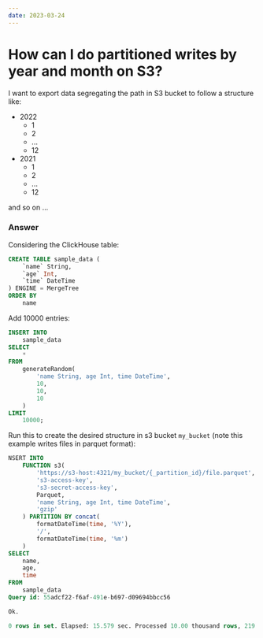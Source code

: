 ```yaml
---
date: 2023-03-24
---
```


# How can I do partitioned writes by year and month on S3?

I want to export data segregating the path in S3 bucket to follow a structure like:

- 2022
  - 1
  - 2
  - ...
  - 12
- 2021
  - 1
  - 2
  - ...
  - 12
  
and so on ...
 

### Answer

Considering the ClickHouse table:

```sql
CREATE TABLE sample_data (
    `name` String,
    `age` Int,
    `time` DateTime
) ENGINE = MergeTree
ORDER BY
    name
```

Add 10000 entries:

```sql
INSERT INTO
    sample_data
SELECT
    *
FROM
    generateRandom(
        'name String, age Int, time DateTime',
        10,
        10,
        10
    )
LIMIT
    10000;
```

Run this to create the desired structure in s3 bucket `my_bucket` (note this example writes files in parquet format):

```sql
NSERT INTO
    FUNCTION s3(
        'https://s3-host:4321/my_bucket/{_partition_id}/file.parquet',
        's3-access-key',
        's3-secret-access-key',
        Parquet,
        'name String, age Int, time DateTime',
        'gzip'
    ) PARTITION BY concat(
        formatDateTime(time, '%Y'),
        '/',
        formatDateTime(time, '%m')
    )
SELECT
    name,
    age,
    time
FROM
    sample_data
Query id: 55adcf22-f6af-491e-b697-d09694bbcc56

Ok.

0 rows in set. Elapsed: 15.579 sec. Processed 10.00 thousand rows, 219.93 KB (641.87 rows/s., 14.12 KB/s.)
```